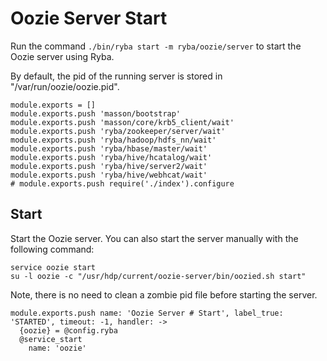 
# Oozie Server Start

Run the command `./bin/ryba start -m ryba/oozie/server` to start the Oozie
server using Ryba.

By default, the pid of the running server is stored in
"/var/run/oozie/oozie.pid".

    module.exports = []
    module.exports.push 'masson/bootstrap'
    module.exports.push 'masson/core/krb5_client/wait'
    module.exports.push 'ryba/zookeeper/server/wait'
    module.exports.push 'ryba/hadoop/hdfs_nn/wait'
    module.exports.push 'ryba/hbase/master/wait'
    module.exports.push 'ryba/hive/hcatalog/wait'
    module.exports.push 'ryba/hive/server2/wait'
    module.exports.push 'ryba/hive/webhcat/wait'
    # module.exports.push require('./index').configure

## Start

Start the Oozie server. You can also start the server manually with the
following command:

```
service oozie start
su -l oozie -c "/usr/hdp/current/oozie-server/bin/oozied.sh start"
```

Note, there is no need to clean a zombie pid file before starting the server.

    module.exports.push name: 'Oozie Server # Start', label_true: 'STARTED', timeout: -1, handler: ->
      {oozie} = @config.ryba
      @service_start
        name: 'oozie'
